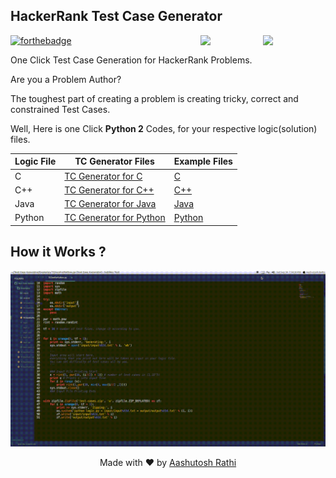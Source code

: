 ## HackerRank Test Case Generator

[<img src="https://image.flaticon.com/icons/svg/180/180867.svg" align="right" width="100">](#)
[<img src="https://brandfolder.com/hackerrank/logo/hackerrank-primary-logo.png" align="right" width="100">](https://www.hackerrank.com/)

[![forthebadge](http://forthebadge.com/images/badges/made-with-python.svg)](http://forthebadge.com)


One Click Test Case Generation for HackerRank Problems.

Are you a Problem Author?

The toughest part of creating a problem is creating tricky, correct and constrained Test Cases.

Well, Here is one Click **Python 2** Codes, for your respective logic(solution) files.

Logic File | TC Generator Files | Example Files |
------------------ | ------------- | ---------------
C | [TC Generator for C](TC-Generators\TCGenForC.py) | [C](Examples\C) |
C++ | [TC Generator for C++](TC-Generators\TCGenForC++.py) | [C++](Examples\C++) |
Java | [TC Generator for Java](TC-Generators\TCGenForJava.py) | [Java](Examples\Java) |
Python | [TC Generator for Python](TC-Generators\TCGenForPy.py) | [Python](Examples\Python) |


## How it Works ?

![Demo](demo.gif)



<p align="center"> Made with ❤ by <a href="https://github.com/aashutoshrathi">Aashutosh Rathi</a></p>